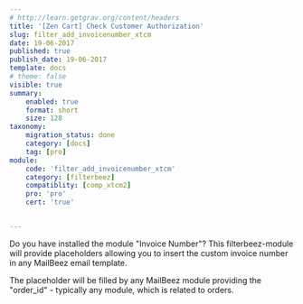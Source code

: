 ```yaml
---
# http://learn.getgrav.org/content/headers
title: '[Zen Cart] Check Customer Authorization'
slug: filter_add_invoicenumber_xtcm
date: 19-06-2017
published: true
publish_date: 19-06-2017
template: docs
# theme: false
visible: true
summary:
    enabled: true
    format: short
    size: 128
taxonomy:
    migration_status: done
    category: [docs]
    tag: [pro]
module:
    code: 'filter_add_invoicenumber_xtcm'
    category: [filterbeez]
    compatiblity: [comp_xtcm2]
    pro: 'pro'
    cert: 'true'      


---
```


Do you have installed the module "Invoice Number"? This filterbeez-module will provide placeholders allowing you to insert the custom invoice number in any MailBeez email template.

The placeholder will be filled by any MailBeez module providing the "order_id" - typically any module, which is related to orders.